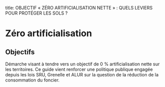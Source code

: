 title: OBJECTIF « ZÉRO ARTIFICIALISATION NETTE » :   QUELS LEVIERS POUR PROTÉGER LES SOLS ?

# Zéro artificialisation

## Objectifs

Démarche visant à tendre vers un objectif de 0 % artificialisation nette sur les territoires. Ce guide vient renforcer une politique publique engagée depuis les lois SRU, Grenelle et ALUR sur la question de la réduction de la consommation du foncier. 